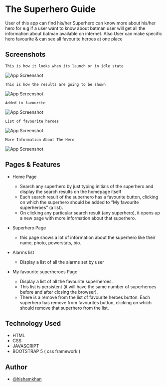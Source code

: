 
# The Superhero Guide

User of this app can find his/her Superhero can know more about his/her hero for e.g if a user want to know about batman user will get all the information about batman available on internet.
Also User can make specific hero favourite & can see all favourite heroes at one place

    


## Screenshots

    This is how it looks when its launch or in idle state 
![App Screenshot](./screenshots/idle.png)

    This is how the results are going to be shown
![App Screenshot](./screenshots/display-hero.png)

    Added to favourite
![App Screenshot](./screenshots/addToFav.png)

    List of favourite heroes
![App Screenshot](./screenshots/favourite.png)


    More Information About The Hero 
![App Screenshot](./screenshots/single-hero.png)
## Pages & Features

- Home Page
    - Search any superhero by just typing initials of the superhero and display the search results on the homepage itself
    - Each search result of the superhero has a favourite button, clicking on which the superhero should be added to “My favourite superheroes” (a list).
    - On clicking any particular search result (any superhero), it opens up a new page with more information about that superhero.


- Superhero Page
    - this page shows a lot of information about the superhero like their name, photo, powerstats, bio.

- Alarms list
    - Display a list of all the alarms set by user

- My favourite superheroes Page
    - Display a list of all the favourite superheroes.
    - This list is persistent (it will have the same number of superheroes before and after closing the browser).
    - There is a remove from the list of favourite heroes button: Each superhero has remove from favourites button, clicking on which should remove that superhero from the list.


## Technology Used

- HTML
- CSS
- JAVASCRIPT
- BOOTSTRAP 5 ( css framework )
## Author

- [@hishamkhan](https://github.com/hisham8989)

